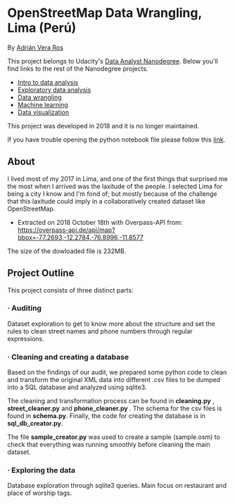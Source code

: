 
# OpenStreetMap Data Wrangling, Lima (Perú) 
By [Adrián Vera Ros](https://www.linkedin.com/in/adrianveraros/) 

This project belongs to Udacity's [Data Analyst Nanodegree](https://eu.udacity.com/course/data-analyst-nanodegree--nd002). Below you'll find links to the rest of the Nanodegree projects. 

* [Intro to data analysis](https://github.com/AdrianVeraRos/Python-Medical-appointments-EDA)
* [Exploratory data analysis](https://github.com/AdrianVeraRos/R-White-wine-EDA)
* [Data wrangling](https://github.com/AdrianVeraRos/OpenStreetMap-Peru-Lima)
* [Machine learning](https://github.com/AdrianVeraRos/Enron-Fraud-Identification)
* [Data visualization](https://public.tableau.com/profile/adrian.vera.ros#!/vizhome/Flightdelaycausesfinal/Story1)

This project was developed in 2018 and it is no longer maintained. 

If you have trouble opening the python notebook file please follow this [link](https://nbviewer.jupyter.org/github/AdrianVeraRos/OpenStreetMap-Peru-Lima/blob/master/Lima.ipynb). 


## About
I lived most of my 2017 in Lima, and one of the first things that surprised me the most when I arrived was the laxitude of the people. I selected Lima for being a city I know and I'm fond of; but mostly because of the challenge that this laxitude could imply in a collaboratively created dataset like OpenStreetMap.

* Extracted on 2018 October 18th with Overpass-API from: https://overpass-api.de/api/map?bbox=-77.2693,-12.2784,-76.8996,-11.8577 

The size of the dowloaded file is 232MB.


## Project Outline
This project consists of three distinct parts:

### · Auditing
Dataset exploration to get to know more about the structure and set the rules to clean street names and phone numbers through regular expressions. 

### · Cleaning and creating a database
Based on the findings of our audit, we prepared some python code to clean and transform the original XML data into different .csv files to be dumped into a SQL database and analyzed using sqlite3. 

The cleaning and transformation process can be found in **cleaning.py** , **street_cleaner.py** and **phone_cleaner.py** . The schema for the csv files is found in **schema.py**. Finally, the code for creating the database is in **sql_db_creator.py**.

The file **sample_creator.py** was used to create a sample (sample.osm) to check that everything was running smoothly before cleaning the main dataset.    

### · Exploring the data
Database exploration through sqlite3 queries. Main focus on restaurant and place of worship tags. 